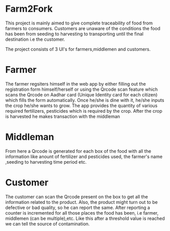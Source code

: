 # Farm2Fork

This project is mainly aimed to give complete traceability of food from farmers to consumers.
Customers are unaware of the conditions the food has been from seeding to harvesting to transporting until the final destination
i.e the customer.

The project consists of 3 UI's for farmers,middlemen and customers.

# Farmer
The farmer regsiters himself in the web app by either filling out the registration form himself/herself or using the Qrcode scan feature
which scans the Qrcode on Aadhar card (Unique Identity card for each citizen) which fills the form automatically.
Once he/she is dine with it, he/she inputs the crop he/she wants to grow. The app provides the quantity of various required fertilizers,
pesticides which is required by the crop.
After the crop is harvested he makes transaction with the middleman

# Middleman
From here a Qrcode is generated for each box of the food with all the information like anount of fertilizer and pesticides used, the farmer's name
,seeding to harvesting time period etc.

# Customer
The customer can scan the Qrcode present on the box to get all the information related to the product.
Also, the product might turn out to be defective or bad quality, so he can report the same.
After reporting a counter is incremented for all those places the food has been, i.e farmer, middlemen (can be multiple),etc. Like this
after a threshold value is reached we can tell the source of contamination.
